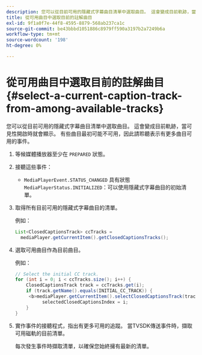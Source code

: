 ```yaml
---
description: 您可以從目前可用的隱藏式字幕曲目清單中選取曲目。 這會變成目前軌跡，當可見性開啟時就會顯示。 有些曲目最初可能不可用，因此請聆聽表示有更多曲目可用的事件。
title: 從可用曲目中選取目前的註解曲目
exl-id: 9f1a0f7e-44f8-4595-8879-568ab237ca1c
source-git-commit: be43bbbd1051886c8979ff590a3197b2a7249b6a
workflow-type: tm+mt
source-wordcount: '198'
ht-degree: 0%

---
```


# 從可用曲目中選取目前的註解曲目 {#select-a-current-caption-track-from-among-available-tracks}

您可以從目前可用的隱藏式字幕曲目清單中選取曲目。 這會變成目前軌跡，當可見性開啟時就會顯示。 有些曲目最初可能不可用，因此請聆聽表示有更多曲目可用的事件。

1. 等候媒體播放器至少在 `PREPARED` 狀態。
1. 接聽這些事件：

   * `MediaPlayerEvent.STATUS_CHANGED` 具有狀態 `MediaPlayerStatus.INITIALIZED`：可以使用隱藏式字幕曲目的初始清單。

1. 取得所有目前可用的隱藏式字幕曲目的清單。

   例如：

   ```java
   List<ClosedCaptionsTrack> ccTracks = 
     mediaPlayer.getCurrentItem().getClosedCaptionsTracks();
   ```

1. 選取可用曲目作為目前曲目。

   例如：

   ```java
   // Select the initial CC track. 
   for (int i = 0; i < ccTracks.size(); i++) { 
       ClosedCaptionsTrack track = ccTracks.get(i); 
       if (track.getName().equals(INITIAL_CC_TRACK)) {
        <b>mediaPlayer.getCurrentItem().selectClosedCaptionsTrack(track);</b> 
             selectedClosedCaptionsIndex = i; 
       } 
   }
   ```

1. 實作事件的接聽程式，指出有更多可用的追蹤。 當TVSDK傳送事件時，擷取可用磁軌的目前清單。

   每次發生事件時擷取清單，以確保您始終擁有最新的清單。
